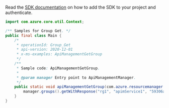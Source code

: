 Read the [SDK documentation](https://github.com/Azure/azure-sdk-for-java/blob/azure-resourcemanager-apimanagement_1.0.0-beta.2/sdk/apimanagement/azure-resourcemanager-apimanagement/README.md) on how to add the SDK to your project and authenticate.

```java
import com.azure.core.util.Context;

/** Samples for Group Get. */
public final class Main {
    /*
     * operationId: Group_Get
     * api-version: 2020-12-01
     * x-ms-examples: ApiManagementGetGroup
     */
    /**
     * Sample code: ApiManagementGetGroup.
     *
     * @param manager Entry point to ApiManagementManager.
     */
    public static void apiManagementGetGroup(com.azure.resourcemanager.apimanagement.ApiManagementManager manager) {
        manager.groups().getWithResponse("rg1", "apimService1", "59306a29e4bbd510dc24e5f9", Context.NONE);
    }
}
```
